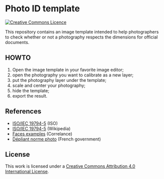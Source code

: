 Photo ID template
================

[![Creative Commons Licence](https://i.creativecommons.org/l/by/4.0/88x31.png)](http://creativecommons.org/licenses/by/4.0/")


This repository contains an image template intended to help photographers to check whether or not a photography respects the dimensions for official documents.


HOWTO
-----

1. Open the image template in your favorite image editor;
2. open the photography you want to calibrate as a new layer;
3. put the photography layer under the template;
4. scale and center your photography;
5. hide the template;
6. export the result.


References
----------

- [ISO/IEC 19794-5](http://www.iso.org/iso/catalogue_detail.htm?csnumber=50867) (ISO)
- [ISO/IEC 19794-5](https://en.wikipedia.org/wiki/ISO/IEC_19794-5) (Wikipedia)
- [Faces examples](http://www.correlance.com/cms/en/iso19794-5) (Correlance)
- [Dépliant norme photo](http://www.diplomatie.gouv.fr/fr/IMG/pdf/depliant_norme_photo-2.pdf) (French government)


License
-------

This work is licensed under a [Creative Commons Attribution 4.0 International License](http://creativecommons.org/licenses/by/4.0/).
